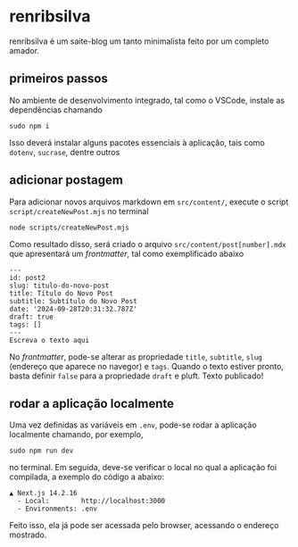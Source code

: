 # renribsilva

renribsilva é um saite-blog um tanto minimalista feito por um completo amador.

## primeiros passos

No ambiente de desenvolvimento integrado, tal como o VSCode, instale as dependências chamando

```
sudo npm i
```

Isso deverá instalar alguns pacotes essenciais à aplicação, tais como `dotenv`, `sucrase`, dentre outros

## adicionar postagem

Para adicionar novos arquivos markdown em `src/content/`, execute o script 
`script/createNewPost.mjs` no terminal

```
node scripts/createNewPost.mjs
``` 

Como resultado disso, será criado o arquivo `src/content/post[number].mdx`
que apresentará um _frontmatter_, tal como exemplificado abaixo

```
---
id: post2
slug: titulo-do-novo-post
title: Título do Novo Post
subtitle: Subtítulo do Novo Post
date: '2024-09-28T20:31:32.787Z'
draft: true
tags: []
---
Escreva o texto aqui
```

No _frontmatter_, pode-se alterar as propriedade `title`, `subtitle`, `slug` (endereço que aparece no navegor) e `tags`. Quando o texto estiver pronto, basta definir `false` para a propriedade `draft` e pluft. Texto publicado!

## rodar a aplicação localmente

Uma vez definidas as variáveis em `.env`, pode-se rodar a aplicação localmente chamando, por 
exemplo, 

```
sudo npm run dev
```

no terminal. Em seguida, deve-se verificar o local no qual a aplicação foi compilada, a exemplo do código a abaixo:

```
▲ Next.js 14.2.16
  - Local:        http://localhost:3000
  - Environments: .env
```

Feito isso, ela já pode ser acessada pelo browser, acessando o endereço mostrado.



    
